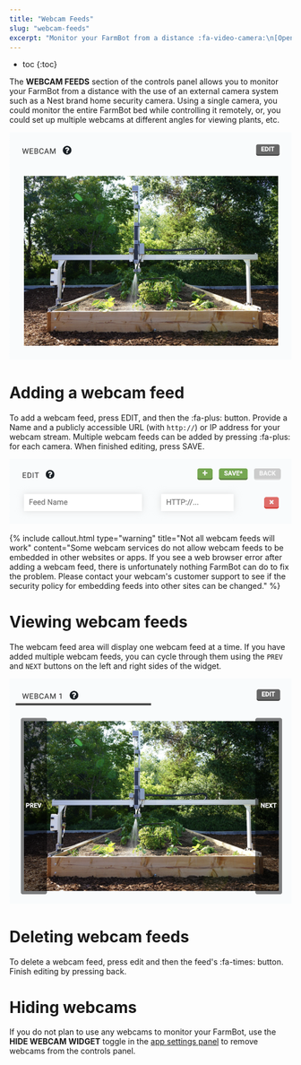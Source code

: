```yaml
---
title: "Webcam Feeds"
slug: "webcam-feeds"
excerpt: "Monitor your FarmBot from a distance :fa-video-camera:\n[Open this panel in the app](https://my.farm.bot/app/designer/controls)"
---
```


* toc
{:toc}

The **WEBCAM FEEDS** section of the controls panel allows you to monitor your FarmBot from a distance with the use of an external camera system such as a Nest brand home security camera. Using a single camera, you could monitor the entire FarmBot bed while controlling it remotely, or, you could set up multiple webcams at different angles for viewing plants, etc.

![Screen Shot 2020-06-30 at 12.04.19 PM.png](Screen_Shot_2020-06-30_at_12.04.19_PM.png)

# Adding a webcam feed
To add a webcam feed, press <span class="fb-button fb-gray">EDIT</span>, and then the <span class="fb-button fb-green">:fa-plus:</span> button. Provide a <span class="fb-input">Name</span> and a publicly accessible <span class="fb-input">URL</span> (with `http://`) or IP address for your webcam stream. Multiple webcam feeds can be added by pressing <span class="fb-button fb-green">:fa-plus:</span> for each camera. When finished editing, press <span class="fb-button fb-green">SAVE</span>.

![Screen Shot 2020-06-30 at 12.05.16 PM.png](Screen_Shot_2020-06-30_at_12.05.16_PM.png)



{%
include callout.html
type="warning"
title="Not all webcam feeds will work"
content="Some webcam services do not allow webcam feeds to be embedded in other websites or apps. If you see a web browser error after adding a webcam feed, there is unfortunately nothing FarmBot can do to fix the problem. Please contact your webcam's customer support to see if the security policy for embedding feeds into other sites can be changed."
%}

# Viewing webcam feeds
The webcam feed area will display one webcam feed at a time. If you have added multiple webcam feeds, you can cycle through them using the `PREV` and `NEXT` buttons on the left and right sides of the widget.

![Screen Shot 2020-06-30 at 12.07.56 PM.png](Screen_Shot_2020-06-30_at_12.07.56_PM.png)

# Deleting webcam feeds
To delete a webcam feed, press <span class="fb-button fb-gray">edit</span> and then the feed's <span class="fb-button fb-red">:fa-times:</span> button. Finish editing by pressing <span class="fb-button fb-gray">back</span>.

# Hiding webcams
If you do not plan to use any webcams to monitor your FarmBot, use the **HIDE WEBCAM WIDGET** toggle in the [app settings panel](../settings/account-settings.md) to remove webcams from the controls panel.
